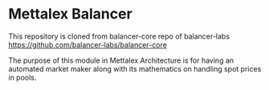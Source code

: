 # Mettalex Balancer

This repository is cloned from balancer-core repo of balancer-labs
https://github.com/balancer-labs/balancer-core

The purpose of this module in Mettalex Architecture is for having an automated market maker along with its mathematics on handling spot prices in pools.